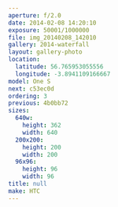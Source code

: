 ```yaml
---
aperture: f/2.0
date: 2014-02-08 14:20:10
exposure: 50001/1000000
file: img_20140208_142010
gallery: 2014-waterfall
layout: gallery-photo
location:
  latitude: 56.765953055556
  longitude: -3.8941109166667
model: One S
next: c53ec0d
ordering: 3
previous: 4b0bb72
sizes:
  640w:
    height: 362
    width: 640
  200x200:
    height: 200
    width: 200
  96x96:
    height: 96
    width: 96
title: null
make: HTC
---
```

